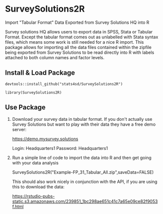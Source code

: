 # SurveySolutions2R
Import "Tabular Format" Data Exported from Survey Solutions HQ into R

Survey solutions HQ allows users to export data in SPSS, Stata or Tabular Format. 
Except the tabular format comes out as unlabelled with Stata syntax files, which means some work is still needed for a nice R import.
This package allows for importing all the data files contained within the zipfile being exported from Survey Solutions to be read directly into R with labels attached to both column names and factor levels.

## Install & Load Package

    devtools::install_github("stats4sd/SurveySolutions2R")

    library(SurveySolutions2R)

## Use Package
1. Download your survey data in tabular format. If you don't actually use Survey Solutions but want to play with their data they have a free demo server:

    https://demo.mysurvey.solutions

    Login: Headquarters1 Password: Headquarters1

2. Run a simple line of code to import the data into R and then get going with your data analysis

    SurveySolutions2R("Example-FP_31_Tabular_All.zip",saveData=FALSE)

    This should also work nicely in conjunction with the API, if you are using this to download the data:

    https://rstudio-pubs-static.s3.amazonaws.com/239851_1bc298ae651c41c7a65e09ce82f9053f.html
